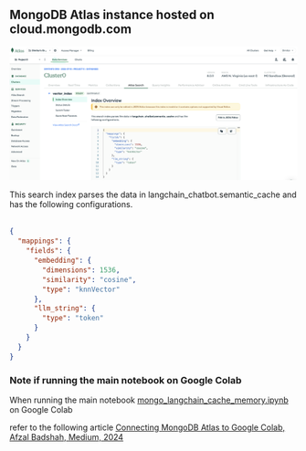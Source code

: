 ## MongoDB Atlas instance hosted on cloud.mongodb.com


![Figure: Mnogo Atlas Search Index Overview tab](images/mongo_atlas_search_index_overview.png)


This search index parses the data in langchain_chatbot.semantic_cache and has the following configurations.
```json

{
  "mappings": {
    "fields": {
      "embedding": {
        "dimensions": 1536,
        "similarity": "cosine",
        "type": "knnVector"
      },
      "llm_string": {
        "type": "token"
      }
    }
  }
}
```


### Note if running the main notebook on Google Colab

When running the main notebook [mongo_langchain_cache_memory.ipynb](https://github.com/dimitarpg13/rag_architectures_and_concepts/blob/main/src/examples/langchain/mongo_cache_memory/mongodb_langchain_cache_memory.ipynb)
on Google Colab

refer to the following article [Connecting MongoDB Atlas to Google Colab, 
Afzal Badshah, Medium, 2024](https://afzalbadshah.medium.com/connecting-mongodb-atlas-to-google-colab-da67e0b8f533)
